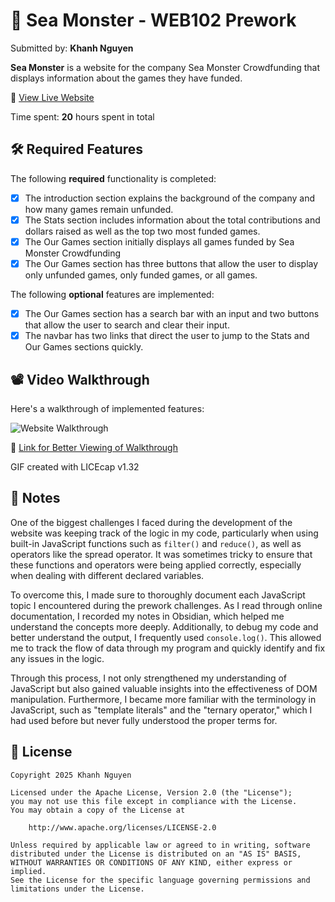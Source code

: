 # 🐙 Sea Monster - WEB102 Prework

Submitted by: **Khanh Nguyen**

**Sea Monster** is a website for the company Sea Monster Crowdfunding that displays information about the games they have funded.

🔗 [View Live Website](https://seamonster.netlify.app/)

Time spent: **20** hours spent in total

## 🛠️ Required Features

The following **required** functionality is completed:

* [x] The introduction section explains the background of the company and how many games remain unfunded.
* [x] The Stats section includes information about the total contributions and dollars raised as well as the top two most funded games.
* [x] The Our Games section initially displays all games funded by Sea Monster Crowdfunding
* [x] The Our Games section has three buttons that allow the user to display only unfunded games, only funded games, or all games.

The following **optional** features are implemented:

* [x] The Our Games section has a search bar with an input and two buttons that allow the user to search and clear their input.
* [x] The navbar has two links that direct the user to jump to the Stats and Our Games sections quickly.

## 📽️ Video Walkthrough

Here's a walkthrough of implemented features:

![Website Walkthrough](https://media0.giphy.com/media/v1.Y2lkPTc5MGI3NjExMzh1MGdpbzFxazVhMnNseW4yYzAwcTRwemphM2hpMHg1MW4wYTAwdyZlcD12MV9pbnRlcm5hbF9naWZfYnlfaWQmY3Q9Zw/cHuFxOU0gTshj9fPPa/giphy.gif)

🔗 [Link for Better Viewing of Walkthrough](https://imgur.com/gallery/codepath-web-dev-prework-kn-6nqzRRT)

<!-- Replace this with whatever GIF tool you used! -->
GIF created with LICEcap v1.32
<!-- Recommended tools:
[Kap](https://getkap.co/) for macOS
[ScreenToGif](https://www.screentogif.com/) for Windows
[peek](https://github.com/phw/peek) for Linux. -->

## 📝 Notes

One of the biggest challenges I faced during the development of the website was keeping track of the logic in my code, particularly when using built-in JavaScript functions such as `filter()` and `reduce()`, as well as operators like the spread operator. It was sometimes tricky to ensure that these functions and operators were being applied correctly, especially when dealing with different declared variables.

To overcome this, I made sure to thoroughly document each JavaScript topic I encountered during the prework challenges. As I read through online documentation, I recorded my notes in Obsidian, which helped me understand the concepts more deeply. Additionally, to debug my code and better understand the output, I frequently used `console.log()`. This allowed me to track the flow of data through my program and quickly identify and fix any issues in the logic.

Through this process, I not only strengthened my understanding of JavaScript but also gained valuable insights into the effectiveness of DOM manipulation. Furthermore, I became more familiar with the terminology in JavaScript, such as "template literals" and the "ternary operator," which I had used before but never fully understood the proper terms for.

## 📄 License

    Copyright 2025 Khanh Nguyen

    Licensed under the Apache License, Version 2.0 (the "License");
    you may not use this file except in compliance with the License.
    You may obtain a copy of the License at

        http://www.apache.org/licenses/LICENSE-2.0

    Unless required by applicable law or agreed to in writing, software
    distributed under the License is distributed on an "AS IS" BASIS,
    WITHOUT WARRANTIES OR CONDITIONS OF ANY KIND, either express or implied.
    See the License for the specific language governing permissions and
    limitations under the License.
